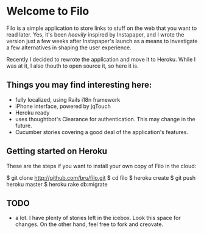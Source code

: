 Welcome to Filo
===============

Filo is a simple application to store links to stuff on the web that you want to read later.
Yes, it's been *heavily* inspired by Instapaper, and I wrote the version just a few weeks after Instapaper's launch as a means to investigate a few alternatives in shaping the user experience. 

Recently I decided to rewrote the application and move it to Heroku. While I was at it, I also thouth to open source it, so here it is.

Things you may find interesting here:
-------------------------------------

* fully localized, using Rails i18n framework
* iPhone interface, powered by jqTouch
* Heroku ready
* uses thoughtbot's Clearance for authentication. This may change in the future.
* Cucumber stories covering a good deal of the application's features.

Getting started on Heroku
-------------------------

These are the steps if you want to install your own copy of Filo in the cloud:

$ git clone http://github.com/bru/filo.git
$ cd filo
$ heroku create
$ git push heroku master
$ heroku rake db:migrate

TODO 
----

* a lot. I have plenty of stories left in the icebox. Look this space for changes. On the other hand, feel free to fork and creovate.